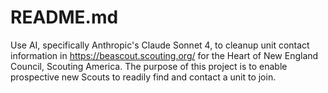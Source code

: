 # README.md

Use AI, specifically Anthropic's Claude Sonnet 4, to cleanup unit contact information in https://beascout.scouting.org/ for the Heart of New England Council, Scouting America.
The purpose of this project is to enable prospective new Scouts to readily find and contact a unit to join. 
